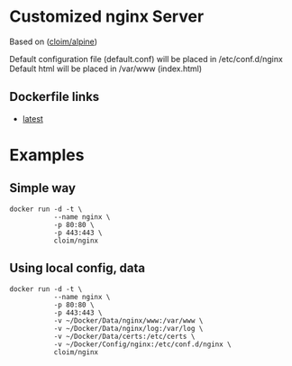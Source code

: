 # Customized nginx Server
Based on ([cloim/alpine](https://hub.docker.com/r/cloim/alpine/))

Default configuration file (default.conf) will be placed in /etc/conf.d/nginx
Default html will be placed in /var/www (index.html)

## Dockerfile links
* [latest](https://gitlab.com/cloim/docker-nginx)

# Examples
## Simple way
```
docker run -d -t \
           --name nginx \
           -p 80:80 \
           -p 443:443 \
           cloim/nginx
```

## Using local config, data
```
docker run -d -t \
           --name nginx \
           -p 80:80 \
           -p 443:443 \
           -v ~/Docker/Data/nginx/www:/var/www \
           -v ~/Docker/Data/nginx/log:/var/log \
           -v ~/Docker/Data/certs:/etc/certs \
           -v ~/Docker/Config/nginx:/etc/conf.d/nginx \
           cloim/nginx
```
